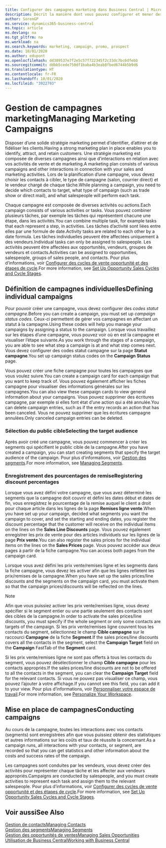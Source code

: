 ```yaml
---
title: Configurer des campagnes marketing dans Business Central | Microsoft Docs
description: Décrit la manière dont vous pouvez configurer et mener des campagnes marketing dans Business Central afin de vous aider à identifier et attirer des prospects et à fidéliser les clients.
author: SorenGP
ms.service: dynamics365-business-central
ms.topic: article
ms.devlang: na
ms.tgt_pltfrm: na
ms.workload: na
ms.search.keywords: marketing, campaign, promo, prospect
ms.date: 10/01/2020
ms.author: edupont
ms.openlocfilehash: dd309537e7f2e5c57f722345f2c33dc7bc6dfebb
ms.sourcegitcommit: ddbb5cede750df1baba4b3eab8fbed6744b5b9d6
ms.translationtype: HT
ms.contentlocale: fr-FR
ms.lasthandoff: 10/01/2020
ms.locfileid: "3922793"
---
```

# <a name="managing-marketing-campaigns"></a><span data-ttu-id="a35e6-103">Gestion de campagnes marketing</span><span class="sxs-lookup"><span data-stu-id="a35e6-103">Managing Marketing Campaigns</span></span>
<span data-ttu-id="a35e6-104">Disposer d’une solide stratégie marketing permet d’identifier, d’attirer et de fidéliser les clients.</span><span class="sxs-lookup"><span data-stu-id="a35e6-104">Having a strong marketing plan in place enables you to identify, attract, and retain customers.</span></span> <span data-ttu-id="a35e6-105">Une stratégie marketing est composée de diverses campagnes ainsi que d’interactions en relation avec vos activités de vente et de marketing.</span><span class="sxs-lookup"><span data-stu-id="a35e6-105">A marketing plan consists of various campaigns and other interactions in connection with your sales and marketing activities.</span></span> <span data-ttu-id="a35e6-106">Lors de la planification d’une campagne, vous devez choisir les contacts à cibler, le type de campagne (salon, courrier direct) et le vendeur chargé de chaque tâche.</span><span class="sxs-lookup"><span data-stu-id="a35e6-106">While planning a campaign, you need to decide which contacts to target, what type of campaign (such as trade show or direct mail), and what salespeople will perform each task.</span></span>

<span data-ttu-id="a35e6-107">Chaque campagne est composée de diverses activités ou actions.</span><span class="sxs-lookup"><span data-stu-id="a35e6-107">Each campaign consists of various activities or tasks.</span></span> <span data-ttu-id="a35e6-108">Vous pouvez combiner plusieurs tâches, par exemple les tâches qui représentent chacune une étape, dans les activités.</span><span class="sxs-lookup"><span data-stu-id="a35e6-108">You can combine multiple task, for example tasks that each represent a step, in activities.</span></span> <span data-ttu-id="a35e6-109">Les tâches d’activité sont liées entre elles par une formule de date.</span><span class="sxs-lookup"><span data-stu-id="a35e6-109">Activity tasks are related to each other by a date formula.</span></span> <span data-ttu-id="a35e6-110">Les tâches individuelles peuvent être affectées uniquement à des vendeurs.</span><span class="sxs-lookup"><span data-stu-id="a35e6-110">Individual tasks can only be assigned to salespeople.</span></span> <span data-ttu-id="a35e6-111">Les activités peuvent être affectées aux opportunités, vendeurs, groupes de vendeurs et contacts.</span><span class="sxs-lookup"><span data-stu-id="a35e6-111">Activities can be assigned to opportunities, salespeople, groups of sales people, and contacts.</span></span> <span data-ttu-id="a35e6-112">Pour plus d’informations, voir [Configurer des cycles de vente opportunité et des étapes de cycle](marketing-how-setup-opportunity-sales-cycles-stages.md).</span><span class="sxs-lookup"><span data-stu-id="a35e6-112">For more information, see [Set Up Opportunity Sales Cycles and Cycle Stages](marketing-how-setup-opportunity-sales-cycles-stages.md).</span></span>

## <a name="defining-individual-campaigns"></a><span data-ttu-id="a35e6-113">Définition de campagnes individuelles</span><span class="sxs-lookup"><span data-stu-id="a35e6-113">Defining individual campaigns</span></span>
<span data-ttu-id="a35e6-114">Pour pouvoir créer une campagne, vous devez configurer des *codes statut campagne*.</span><span class="sxs-lookup"><span data-stu-id="a35e6-114">Before you can create a campaign, you must set up *campaign status codes*.</span></span> <span data-ttu-id="a35e6-115">Ceux-ci permettent de gérer vos campagnes en affectant un statut à la campagne.</span><span class="sxs-lookup"><span data-stu-id="a35e6-115">Using these codes will help you manage your campaigns by assigning a status to the campaign.</span></span> <span data-ttu-id="a35e6-116">Lorsque vous travaillez sur les étapes d’une campagne, vous pouvez voir où en est la campagne et visualiser l’étape suivante.</span><span class="sxs-lookup"><span data-stu-id="a35e6-116">As you work through the stages of a campaign, you are able to see what step a campaign is at and what step comes next.</span></span> <span data-ttu-id="a35e6-117">Vous devez configurer des codes statut campagne sur la page **Statut campagne**.</span><span class="sxs-lookup"><span data-stu-id="a35e6-117">You set up campaign status codes on the **Campaign Status** page.</span></span>

<span data-ttu-id="a35e6-118">Vous pouvez créer une fiche campagne pour toutes les campagnes que vous voulez suivre.</span><span class="sxs-lookup"><span data-stu-id="a35e6-118">You can create a campaign card for each campaign that you want to keep track of.</span></span> <span data-ttu-id="a35e6-119">Vous pouvez également afficher les fiches campagne pour visualiser des informations générales sur les campagnes.</span><span class="sxs-lookup"><span data-stu-id="a35e6-119">You can also view these campaign cards to view general information about your campaigns.</span></span>
<span data-ttu-id="a35e6-120">Vous pouvez supprimer des écritures campagne, par exemple si elles font état d’une action qui a été annulée.</span><span class="sxs-lookup"><span data-stu-id="a35e6-120">You can delete campaign entries, such as if the entry records an action that has been canceled.</span></span> <span data-ttu-id="a35e6-121">Vous ne pouvez supprimer que les écritures campagne annulées.</span><span class="sxs-lookup"><span data-stu-id="a35e6-121">Only canceled campaign entries can be deleted.</span></span>

### <a name="selecting-the-target-audience"></a><span data-ttu-id="a35e6-122">Sélection du public cible</span><span class="sxs-lookup"><span data-stu-id="a35e6-122">Selecting the target audience</span></span>
<span data-ttu-id="a35e6-123">Après avoir créé une campagne, vous pouvez commencer à créer les segments qui spécifient le public cible de la campagne.</span><span class="sxs-lookup"><span data-stu-id="a35e6-123">After you have created a campaign, you can start creating segments that specify the target audience of the campaign.</span></span> <span data-ttu-id="a35e6-124">Pour plus d’informations, voir [Gestion des segments](marketing-segments.md).</span><span class="sxs-lookup"><span data-stu-id="a35e6-124">For more information, see [Managing Segments](marketing-segments.md).</span></span>

### <a name="registering-discount-percentages"></a><span data-ttu-id="a35e6-125">Enregistrement des pourcentages de remise</span><span class="sxs-lookup"><span data-stu-id="a35e6-125">Registering discount percentages</span></span>
<span data-ttu-id="a35e6-126">Lorsque vous avez défini votre campagne, que vous avez déterminé les segments que la campagne doit couvrir et défini les dates début et dates de fin, vous enregistrez le pourcentage de la remise auquel le client a droit pour chaque article dans les lignes de la page **Remises ligne vente**.</span><span class="sxs-lookup"><span data-stu-id="a35e6-126">When you have set up your campaign, decided what segments you want the campaign to cover, and set the starting and ending dates, you register the discount percentage that the customer will receive on the individual items on the lines on the **Sales Line Discounts** page.</span></span> <span data-ttu-id="a35e6-127">Vous pouvez également enregistrer les prix de vente pour des articles individuels sur les lignes de la page **Prix vente**.</span><span class="sxs-lookup"><span data-stu-id="a35e6-127">You can also register the sales prices for the individual items on the lines on the **Sales Prices** page.</span></span> <span data-ttu-id="a35e6-128">Vous pouvez accéder aux deux pages à partir de la fiche campagne.</span><span class="sxs-lookup"><span data-stu-id="a35e6-128">You can access both pages from the campaign card.</span></span>

 <span data-ttu-id="a35e6-129">Lorsque vous avez défini les prix vente/remises ligne et les segments dans la fiche campagne, vous devez les activer afin que les lignes reflètent les prix/remises de la campagne.</span><span class="sxs-lookup"><span data-stu-id="a35e6-129">When you have set up the sales prices/line discounts and the segments on the campaign card, you must activate them so that the campaign prices/discounts will be reflected on the lines.</span></span>

> [!NOTE]  
>   <span data-ttu-id="a35e6-130">Afin que vous puissiez activer les prix vente/remises ligne, vous devez spécifier si le segment entier ou une partie seulement des contacts sont des cibles de la campagne.</span><span class="sxs-lookup"><span data-stu-id="a35e6-130">In order to activate the sales prices/line discounts, you must specify if the whole segment or only some contacts are targets of the campaign.</span></span> <span data-ttu-id="a35e6-131">Si les prix vente/remises ligne couvrent tous les contacts du segment, sélectionnez le champ **Cible campagne** sur le raccourci **Campagne** de la fiche **Segment**.</span><span class="sxs-lookup"><span data-stu-id="a35e6-131">If the sales prices/line discounts covers all the contacts in the segment, select the **Campaign Target** field on the **Campaign** FastTab of the **Segment** card.</span></span>

<span data-ttu-id="a35e6-132">Si les prix vente/remises ligne ne sont pas offerts à tous les contacts du segment, vous pouvez désélectionner le champ **Cible campagne** pour les contacts appropriés.</span><span class="sxs-lookup"><span data-stu-id="a35e6-132">If the sales prices/line discounts are not to be offered to all the contacts in the segment, you can clear the **Campaign Target** field for the relevant contacts.</span></span> <span data-ttu-id="a35e6-133">Si vous ne pouvez pas visualiser ce champ, vous pouvez l’ajouter à votre affichage.</span><span class="sxs-lookup"><span data-stu-id="a35e6-133">If you cannot see this field, you can add it to your view.</span></span> <span data-ttu-id="a35e6-134">Pour plus d’informations, voir [Personnaliser votre espace de travail](ui-personalization-user.md).</span><span class="sxs-lookup"><span data-stu-id="a35e6-134">For more information, see [Personalize Your Workspace](ui-personalization-user.md).</span></span>

## <a name="conducting-campaigns"></a><span data-ttu-id="a35e6-135">Mise en place de campagnes</span><span class="sxs-lookup"><span data-stu-id="a35e6-135">Conducting campaigns</span></span>
<span data-ttu-id="a35e6-136">Au cours de la campagne, toutes les interactions avec vos contacts (segments) sont enregistrées afin que vous puissiez obtenir des statistiques et autres informations sur les coûts et taux de réussite la concernant.</span><span class="sxs-lookup"><span data-stu-id="a35e6-136">As a campaign runs, all interactions with your contacts, or segment, are recorded so that you can get statistics and other information about the costs and success rates of the campaign.</span></span>

<span data-ttu-id="a35e6-137">Les campagnes sont conduites par les vendeurs, vous devez créer des activités pour représenter chaque tâche et les affecter aux vendeurs appropriés.</span><span class="sxs-lookup"><span data-stu-id="a35e6-137">Campaigns are conducted by salespeople, and you must create activities to represent each task and assign them to the relevant salespeople.</span></span> <span data-ttu-id="a35e6-138">Pour plus d’informations, voir [Configurer des cycles de vente opportunité et des étapes de cycle](marketing-how-setup-opportunity-sales-cycles-stages.md).</span><span class="sxs-lookup"><span data-stu-id="a35e6-138">For more information, see [Set Up Opportunity Sales Cycles and Cycle Stages](marketing-how-setup-opportunity-sales-cycles-stages.md).</span></span>

## <a name="see-also"></a><span data-ttu-id="a35e6-139">Voir aussi</span><span class="sxs-lookup"><span data-stu-id="a35e6-139">See Also</span></span>
[<span data-ttu-id="a35e6-140">Gestion de contacts</span><span class="sxs-lookup"><span data-stu-id="a35e6-140">Managing Contacts</span></span>](marketing-contacts.md)  
[<span data-ttu-id="a35e6-141">Gestion des segments</span><span class="sxs-lookup"><span data-stu-id="a35e6-141">Managing Segments</span></span>](marketing-segments.md)  
[<span data-ttu-id="a35e6-142">Gestion des opportunités de ventes</span><span class="sxs-lookup"><span data-stu-id="a35e6-142">Managing Sales Opportunities</span></span>](marketing-manage-sales-opportunities.md)  
[<span data-ttu-id="a35e6-143">Utilisation de Business Central</span><span class="sxs-lookup"><span data-stu-id="a35e6-143">Working with Business Central</span></span>](ui-work-product.md)  
